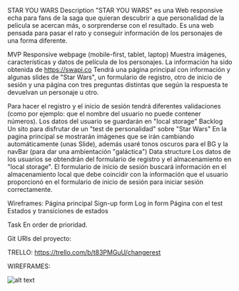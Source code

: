 STAR YOU WARS
Description
"STAR YOU WARS" es una Web responsive echa para fans de la saga que quieran descubrir a que personalidad de la pelicula se acercan más, o sorprenderse con el resultado. Es una web pensada para pasar el rato y conseguir información de los personajes de una forma diferente.

MVP
Responsive webpage (mobile-first, tablet, laptop)
Muestra imágenes, características y datos de película de los personajes. La información ha sido obtenida de https://swapi.co
Tendrá una página principal con información y algunas slides de "Star Wars", un formulario de registro, otro de inicio de sesión y una página con tres preguntas distintas que según la respuesta te devuelvan un personaje u otro.

Para hacer el registro y el inicio de sesión tendrá diferentes validaciones (como por ejemplo: que el nombre del usuario no puede contener números).
Los datos del usuario se guardarán en "local storage"
Backlog
Un sito para disfrutar de un "test de personalidad" sobre "Star Wars"
En la pagina principal se mostrarán imágenes que se irán cambiando automáticamente (unas Slide), además usaré tonos oscuros para el BG y la navBar (para dar una ambientación "galáctica")
Data structure
Los datos de los usuarios se obtendrán del formulario de registro y el almacenamiento en "local storage". El formulario de inicio de sesión buscará información en el almacenamiento local que debe coincidir con la información que el usuario proporcionó en el formulario de inicio de sesión para iniciar sesión correctamente.

Wireframes:
Página principal
Sign-up form
Log in form
Página con el test
Estados y transiciones de estados

Task
En order de prioridad.

Git
URls del proyecto:

TRELLO: https://trello.com/b/t83PMGuU/changerest

WIREFRAMES:

![alt text](https://ibb.co/WKQ5c7m)
